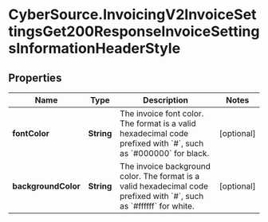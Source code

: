 # CyberSource.InvoicingV2InvoiceSettingsGet200ResponseInvoiceSettingsInformationHeaderStyle

## Properties
Name | Type | Description | Notes
------------ | ------------- | ------------- | -------------
**fontColor** | **String** | The invoice font color. The format is a valid hexadecimal code prefixed with &#x60;#&#x60;, such as &#x60;#000000&#x60; for black. | [optional] 
**backgroundColor** | **String** | The invoice background color. The format is a valid hexadecimal code prefixed with &#x60;#&#x60;, such as &#x60;#ffffff&#x60; for white. | [optional] 



